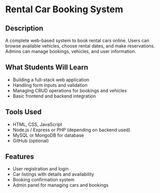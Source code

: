 
# Rental Car Booking System

## Description
A complete web-based system to book rental cars online. Users can browse available vehicles, choose rental dates, and make reservations. Admins can manage bookings, vehicles, and user information.

## What Students Will Learn
- Building a full-stack web application
- Handling form inputs and validation
- Managing CRUD operations for bookings and vehicles
- Basic frontend and backend integration

## Tools Used
- HTML, CSS, JavaScript
- Node.js / Express or PHP (depending on backend used)
- MySQL or MongoDB for database
- GitHub (optional)

## Features
- User registration and login
- Car listings with details and availability
- Booking confirmation system
- Admin panel for managing cars and bookings
